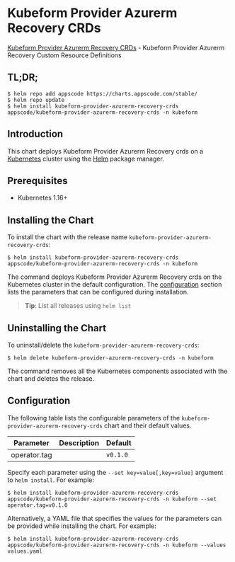 # Kubeform Provider Azurerm Recovery CRDs

[Kubeform Provider Azurerm Recovery CRDs](https://github.com/kubeform) - Kubeform Provider Azurerm Recovery Custom Resource Definitions

## TL;DR;

```console
$ helm repo add appscode https://charts.appscode.com/stable/
$ helm repo update
$ helm install kubeform-provider-azurerm-recovery-crds appscode/kubeform-provider-azurerm-recovery-crds -n kubeform
```

## Introduction

This chart deploys Kubeform Provider Azurerm Recovery crds on a [Kubernetes](http://kubernetes.io) cluster using the [Helm](https://helm.sh) package manager.

## Prerequisites

- Kubernetes 1.16+

## Installing the Chart

To install the chart with the release name `kubeform-provider-azurerm-recovery-crds`:

```console
$ helm install kubeform-provider-azurerm-recovery-crds appscode/kubeform-provider-azurerm-recovery-crds -n kubeform
```

The command deploys Kubeform Provider Azurerm Recovery crds on the Kubernetes cluster in the default configuration. The [configuration](#configuration) section lists the parameters that can be configured during installation.

> **Tip**: List all releases using `helm list`

## Uninstalling the Chart

To uninstall/delete the `kubeform-provider-azurerm-recovery-crds`:

```console
$ helm delete kubeform-provider-azurerm-recovery-crds -n kubeform
```

The command removes all the Kubernetes components associated with the chart and deletes the release.

## Configuration

The following table lists the configurable parameters of the `kubeform-provider-azurerm-recovery-crds` chart and their default values.

|  Parameter   | Description | Default  |
|--------------|-------------|----------|
| operator.tag |             | `v0.1.0` |


Specify each parameter using the `--set key=value[,key=value]` argument to `helm install`. For example:

```console
$ helm install kubeform-provider-azurerm-recovery-crds appscode/kubeform-provider-azurerm-recovery-crds -n kubeform --set operator.tag=v0.1.0
```

Alternatively, a YAML file that specifies the values for the parameters can be provided while
installing the chart. For example:

```console
$ helm install kubeform-provider-azurerm-recovery-crds appscode/kubeform-provider-azurerm-recovery-crds -n kubeform --values values.yaml
```
